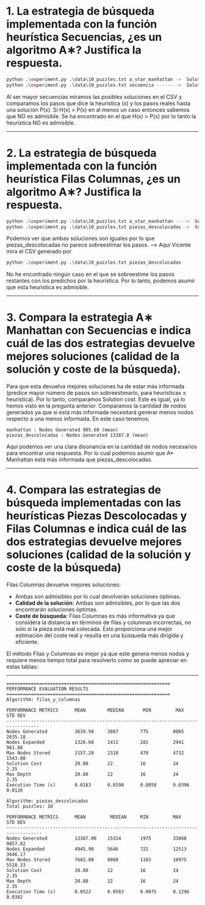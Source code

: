 # 1. La estrategia de búsqueda implementada con la función heurística Secuencias, ¿es un algoritmo A∗? Justifica la respuesta.

```bash
python .\experiment.py .\data\10_puzzles.txt a_star_manhattan ->  Solution Cost 20.80
python .\experiment.py .\data\10_puzzles.txt secuencia -------->  Solution Cost 25.40
```

Al ser mayor secuencias miramos las posibles soluciones en el CSV y comparamos los pasos que dice la heurística (x) y los pasos reales hasta una solución P(x).
Si H(x) > P(x) en al menos un caso entonces sabemos que NO es admisible.
Se ha encontrado en el que H(x) > P(x) por lo tanto la heurística NO es admisible.

---

# 2. La estrategia de búsqueda implementada con la función heurística Filas Columnas, ¿es un algoritmo A∗? Justifica la respuesta.

```bash
python .\experiment.py .\data\10_puzzles.txt a_star_manhattan ---->  Solution Cost 20.80
python .\experiment.py .\data\10_puzzles.txt piezas_descolocadas ->  Solution Cost 20.80
```

Podemos ver que ambas soluciones son iguales por lo que piezas_descolocadas no parece sobreestimar los pasos.
--> Aquí Vicente mira el CSV generado por

```bash
python .\experiment.py .\data\10_puzzles.txt piezas_descolocadas
```

No he encontrado ningún caso en el que se sobreestime los pasos restantes con los predichos por la heurística.
Por lo tanto, podemos asumir que esta heurística es admisible.

---

# 3. Compara la estrategia A∗ Manhattan con Secuencias e indica cuál de las dos estrategias devuelve mejores soluciones (calidad de la solución y coste de la búsqueda).

Para que esta devuelva mejores soluciones ha de estar más informada (predice mayor número de pasos sin sobreestimarlo, para heurísticas ≤ heurística).
Por lo tanto, comparamos Solution cost. Este es igual, ya lo hemos visto en la pregunta anterior.
Comparamos la cantidad de nodos generados ya que si está más informada necesitará generar menos nodos respecto a una menos informada.
En este caso tenemos:

```
manhattan : Nodes Generated 905.60 (mean)
piezas_descolocadas : Nodes Generated 13387.0 (mean)
```

Aquí podemos ver una clara disonancia en la cantidad de nodos necesarios para encontrar una respuesta.
Por lo cual podemos asumir que A* Manhattan está más informada que piezas_descolocadas.

---

# 4. Compara las estrategias de búsqueda implementadas con las heurísticas Piezas Descolocadas y Filas Columnas e indica cuál de las dos estrategias devuelve mejores soluciones (calidad de la solución y coste de la búsqueda)

Filas Columnas devuelve mejores soluciones:

* Ambas son admisibles por lo cual devolverán soluciones óptimas.
* **Calidad de la solución:** Ambas son admisibles, por lo que las dos encontrarán soluciones óptimas.
* **Coste de búsqueda:** Filas Columnas es más informativa ya que considera la distancia en términos de filas y columnas incorrectas, no solo si la pieza está mal colocada. Esto proporciona una mejor estimación del coste real y resulta en una búsqueda más dirigida y eficiente.


El método Filas y Columnas es mejor ya que este genera menos nodos y requiere menos tiempo total para resolverlo como se puede apreciar en estas tablas:

---

```
============================================================
PERFORMANCE EVALUATION RESULTS
============================================================
Algorithm: filas_y_columnas

PERFORMANCE METRICS      MEAN        MEDIAN       MIN         MAX         STD DEV
----------------------------------------------------------------------------------
Nodes Generated          3639.50     3887        775         8065        2635.18
Nodes Expanded           1326.60     1411        281         2941        961.88
Max Nodes Stored         2157.20     2310        470         4732        1543.80
Solution Cost            20.80       22          16          24          2.35
Max Depth                20.80       22          16          24          2.35
Execution Time (s)       0.0183      0.0198      0.0050      0.0396      0.0126

Algorithm: piezas_descolocadas
Total puzzles: 10

PERFORMANCE METRICS      MEAN         MEDIAN     MIN         MAX         STD DEV
-----------------------------------------------------------------------------------
Nodes Generated          13387.00    15314       1975        33868       9857.82
Nodes Expanded           4945.90     5646        722         12513       3646.17
Max Nodes Stored         7682.80     8860        1183        18975       5518.33
Solution Cost            20.80       22          16          24          2.35
Max Depth                20.80       22          16          24          2.35
Execution Time (s)       0.0522      0.0583      0.0075      0.1296      0.0382
```
